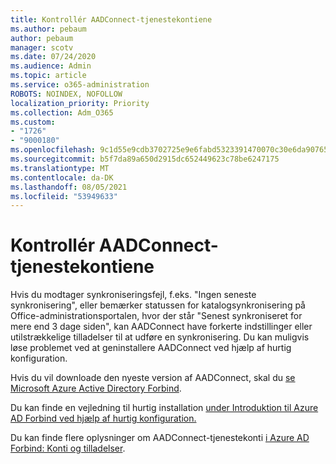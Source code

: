 ```yaml
---
title: Kontrollér AADConnect-tjenestekontiene
ms.author: pebaum
author: pebaum
manager: scotv
ms.date: 07/24/2020
ms.audience: Admin
ms.topic: article
ms.service: o365-administration
ROBOTS: NOINDEX, NOFOLLOW
localization_priority: Priority
ms.collection: Adm_O365
ms.custom:
- "1726"
- "9000180"
ms.openlocfilehash: 9c1d55e9cdb3702725e9e6fabd5323391470070c30e6da90765874535cb27647
ms.sourcegitcommit: b5f7da89a650d2915dc652449623c78be6247175
ms.translationtype: MT
ms.contentlocale: da-DK
ms.lasthandoff: 08/05/2021
ms.locfileid: "53949633"
---
```

# <a name="check-the-aadconnect-service-accounts"></a>Kontrollér AADConnect-tjenestekontiene

Hvis du modtager synkroniseringsfejl, f.eks. "Ingen seneste synkronisering", eller bemærker statussen for katalogsynkronisering på Office-administrationsportalen, hvor der står "Senest synkroniseret for mere end 3 dage siden", kan AADConnect have forkerte indstillinger eller utilstrækkelige tilladelser til at udføre en synkronisering. Du kan muligvis løse problemet ved at geninstallere AADConnect ved hjælp af hurtig konfiguration.

Hvis du vil downloade den nyeste version af AADConnect, skal du [se Microsoft Azure Active Directory Forbind](https://go.microsoft.com/fwlink/?LinkId=615771).

Du kan finde en vejledning til hurtig installation [under Introduktion til Azure AD Forbind ved hjælp af hurtig konfiguration.](https://docs.microsoft.com/azure/active-directory/hybrid/how-to-connect-install-express)

Du kan finde flere oplysninger om AADConnect-tjenestekonti [i Azure AD Forbind: Konti og tilladelser](https://docs.microsoft.com/azure/active-directory/hybrid/reference-connect-accounts-permissions).